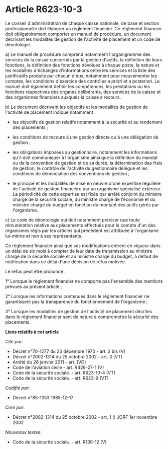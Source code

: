 # Article R623-10-3

Le conseil d'administration de chaque caisse nationale, de base et section professionnelle doit élaborer un règlement
financier. Ce règlement financier doit obligatoirement comporter un manuel de procédure, un document décrivant les modalités
de gestion de l'activité de placement et un code de déontologie.

a) Le manuel de procédure comprend notamment l'organigramme des services de la caisse concernés par la gestion d'actifs, la
définition de leurs fonctions, la définition des fonctions dévolues à chaque poste, la nature et les modalités d'échanges
d'informations entre les services et la liste des justificatifs produits par chacun d'eux, notamment pour mouvementer les
comptes, les conditions d'exercice des contrôles a priori et a posteriori. Le manuel doit également définir les compétences,
les prestations ou les fonctions respectives des organes délibérants, des services de la caisse et des organismes financiers
auxquels la caisse a recours.

b) Le document décrivant les objectifs et les modalités de gestion de l'activité de placement indique notamment :

- les objectifs de gestion relatifs notamment à la sécurité et au rendement des placements ;

- les conditions de recours à une gestion directe ou à une délégation de gestion ;

- les obligations imposées au gestionnaire, notamment les informations qu'il doit communiquer à l'organisme ainsi que la
définition du mandat ou de la convention de gestion et de sa durée, la détermination des frais de gestion, le contrôle de
l'activité du gestionnaire délégué et les conditions de dénonciation des conventions de gestion ;

- le principe et les modalités de mise en oeuvre d'une expertise régulière de l'activité de gestion financière par un
organisme spécialisé extérieur. La périodicité de cette expertise est fixée par arrêté conjoint du ministre chargé de la
sécurité sociale, du ministre chargé de l'économie et du ministre chargé du budget en fonction du montant des actifs gérés
par l'organisme.

c) Le code de déontologie qui doit notamment préciser que toute rémunération relative aux placements effectués pour le compte
d'un des organismes régis par les articles qui précèdent est attribuée à l'organisme lui-même et non à ses représentants.

Ce règlement financier ainsi que ses modifications entrent en vigueur dans un délai de six mois à compter de leur date de
transmission au ministre chargé de la sécurité sociale et au ministre chargé du budget, à défaut de notification dans ce
délai d'une décision de refus motivée.

Le refus peut être prononcé :

1° Lorsque le règlement financier ne comporte pas l'ensemble des mentions prévues au présent article ;

2° Lorsque les informations contenues dans le règlement financier ne garantissent pas la transparence du fonctionnement de
l'organisme ;

3° Lorsque les modalités de gestion de l'activité de placement décrites dans le règlement financier sont de nature à
compromettre la sécurité des placements.

**Liens relatifs à cet article**

_Cité par_:

  - Décret n°70-1277 du 23 décembre 1970 - art. 2 bis (V)
  - Décret n°2002-1314 du 25 octobre 2002 - art. 3 (VT)
  - Arrêté du 26 janvier 2011 - art. (VD)
  - Code de l'aviation civile - art. R426-27-1 (V)
  - Code de la sécurité sociale. - art. R623-10-4 (VT)
  - Code de la sécurité sociale. - art. R623-9 (VT)

_Codifié par_:

  - Décret n°85-1353 1985-12-17

_Créé par_:

  - Décret n°2002-1314 du 25 octobre 2002 - art. 1 () JORF 1er novembre 2002

_Nouveaux textes_:

  - Code de la sécurité sociale. - art. R139-12 (V)
